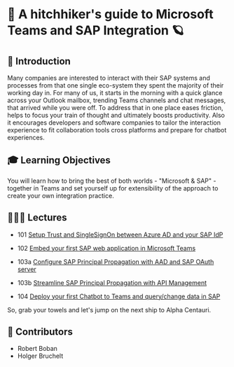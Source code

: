# 🌌 A hitchhiker's guide to Microsoft Teams and SAP Integration 🪐

## 🔭 Introduction

Many companies are interested to interact with their SAP systems and processes from that one single eco-system they spent the majority of their working day in. For many of us, it starts in the morning with a quick glance across your Outlook mailbox, trending Teams channels and chat messages, that arrived while you were off. To address that in one place eases friction, helps to focus your train of thought and ultimately boosts productivity. Also it encourages developers and software companies to tailor the interaction experience to fit collaboration tools cross platforms and prepare for chatbot experiences.

## 🎓 Learning Objectives

You will learn how to bring the best of both worlds - "Microsoft & SAP" - together in Teams and set yourself up for extensibility of the approach to create your own integration practice.

## 👩🏽‍💻 Lectures

- 101 [Setup Trust and SingleSignOn between Azure AD and your SAP IdP](Towel-Bearer/101-trust-sso.md)

- 102 [Embed your first SAP web application in Microsoft Teams](Towel-Bearer/102-embed-app.md)

- 103a [Configure SAP Principal Propagation with AAD and SAP OAuth server](Towel-Bearer/103a-sap-principal-propagation-basics.md)

- 103b [Streamline SAP Principal Propagation with API Management](Towel-Bearer/103b-sap-principal-propagation-apim.md)

- 104 [Deploy your first Chatbot to Teams and query/change data in SAP](Towel-Bearer/104-chatbot-deploy.md)

So, grab your towels and let's jump on the next ship to Alpha Centauri.

## 🚸 Contributors

- Robert Boban
- Holger Bruchelt
